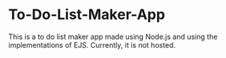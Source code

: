 # To-Do-List-Maker-App
This is a to do list maker app made using Node.js and using the implementations of EJS. Currently, it is not hosted.
